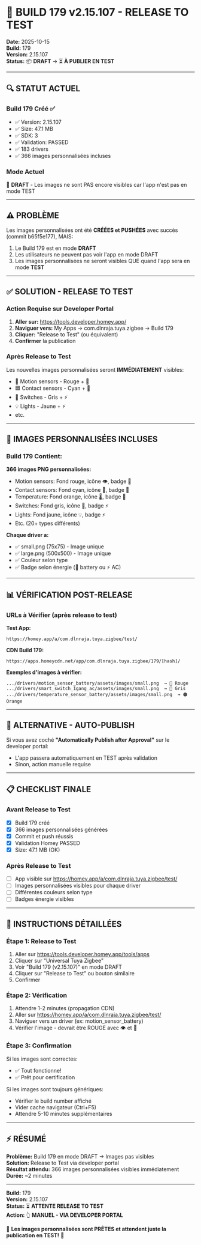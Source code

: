 # 🚀 BUILD 179 v2.15.107 - RELEASE TO TEST

**Date:** 2025-10-15  
**Build:** 179  
**Version:** 2.15.107  
**Status:** 📦 **DRAFT** → ⏳ **À PUBLIER EN TEST**

---

## 🔍 STATUT ACTUEL

### Build 179 Créé ✅
- ✅ Version: 2.15.107
- ✅ Size: 47.1 MB
- ✅ SDK: 3
- ✅ Validation: PASSED
- ✅ 183 drivers
- ✅ 366 images personnalisées incluses

### Mode Actuel
🔴 **DRAFT** - Les images ne sont PAS encore visibles car l'app n'est pas en mode TEST

---

## ⚠️ PROBLÈME

Les images personnalisées ont été **CRÉÉES et PUSHÉES** avec succès (commit b65f5e177), MAIS:

1. Le Build 179 est en mode **DRAFT**
2. Les utilisateurs ne peuvent pas voir l'app en mode DRAFT
3. Les images personnalisées ne seront visibles QUE quand l'app sera en mode **TEST**

---

## ✅ SOLUTION - RELEASE TO TEST

### Action Requise sur Developer Portal

1. **Aller sur:** https://tools.developer.homey.app/
2. **Naviguer vers:** My Apps → com.dlnraja.tuya.zigbee → Build 179
3. **Cliquer:** "Release to Test" (ou équivalent)
4. **Confirmer** la publication

### Après Release to Test

Les nouvelles images personnalisées seront **IMMÉDIATEMENT** visibles:
- 🔴 Motion sensors - Rouge + 🔋
- 🟦 Contact sensors - Cyan + 🔋
- 🔘 Switches - Gris + ⚡
- 💡 Lights - Jaune + ⚡
- etc.

---

## 🎨 IMAGES PERSONNALISÉES INCLUSES

### Build 179 Contient:

**366 images PNG personnalisées:**
- Motion sensors: Fond rouge, icône 👁️, badge 🔋
- Contact sensors: Fond cyan, icône 🚪, badge 🔋
- Temperature: Fond orange, icône 🌡️, badge 🔋
- Switches: Fond gris, icône 🔘, badge ⚡
- Lights: Fond jaune, icône 💡, badge ⚡
- Etc. (20+ types différents)

**Chaque driver a:**
- ✅ small.png (75x75) - Image unique
- ✅ large.png (500x500) - Image unique
- ✅ Couleur selon type
- ✅ Badge selon énergie (🔋 battery ou ⚡ AC)

---

## 📊 VÉRIFICATION POST-RELEASE

### URLs à Vérifier (après release to test)

**Test App:**
```
https://homey.app/a/com.dlnraja.tuya.zigbee/test/
```

**CDN Build 179:**
```
https://apps.homeycdn.net/app/com.dlnraja.tuya.zigbee/179/[hash]/
```

**Exemples d'images à vérifier:**
```
.../drivers/motion_sensor_battery/assets/images/small.png  → 🔴 Rouge
.../drivers/smart_switch_1gang_ac/assets/images/small.png  → 🔘 Gris
.../drivers/temperature_sensor_battery/assets/images/small.png  → 🟠 Orange
```

---

## 🔄 ALTERNATIVE - AUTO-PUBLISH

Si vous avez coché **"Automatically Publish after Approval"** sur le developer portal:
- L'app passera automatiquement en TEST après validation
- Sinon, action manuelle requise

---

## 📋 CHECKLIST FINALE

### Avant Release to Test
- [x] Build 179 créé
- [x] 366 images personnalisées générées
- [x] Commit et push réussis
- [x] Validation Homey PASSED
- [x] Size: 47.1 MB (OK)

### Après Release to Test
- [ ] App visible sur https://homey.app/a/com.dlnraja.tuya.zigbee/test/
- [ ] Images personnalisées visibles pour chaque driver
- [ ] Différentes couleurs selon type
- [ ] Badges énergie visibles

---

## 🎯 INSTRUCTIONS DÉTAILLÉES

### Étape 1: Release to Test
1. Aller sur https://tools.developer.homey.app/tools/apps
2. Cliquer sur "Universal Tuya Zigbee"
3. Voir "Build 179 (v2.15.107)" en mode DRAFT
4. Cliquer sur "Release to Test" ou bouton similaire
5. Confirmer

### Étape 2: Vérification
1. Attendre 1-2 minutes (propagation CDN)
2. Aller sur https://homey.app/a/com.dlnraja.tuya.zigbee/test/
3. Naviguer vers un driver (ex: motion_sensor_battery)
4. Vérifier l'image - devrait être ROUGE avec 👁️ et 🔋

### Étape 3: Confirmation
Si les images sont correctes:
- ✅ Tout fonctionne!
- ✅ Prêt pour certification

Si les images sont toujours génériques:
- Vérifier le build number affiché
- Vider cache navigateur (Ctrl+F5)
- Attendre 5-10 minutes supplémentaires

---

## ⚡ RÉSUMÉ

**Problème:** Build 179 en mode DRAFT → Images pas visibles  
**Solution:** Release to Test via developer portal  
**Résultat attendu:** 366 images personnalisées visibles immédiatement  
**Durée:** ~2 minutes

---

**Build:** 179  
**Version:** 2.15.107  
**Status:** ⏳ **ATTENTE RELEASE TO TEST**  
**Action:** 👆 **MANUEL - VIA DEVELOPER PORTAL**

🎊 **Les images personnalisées sont PRÊTES et attendent juste la publication en TEST!** 🎊
